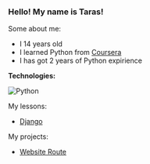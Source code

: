 ### Hello! My name is Taras!

Some about me:
- I 14 years old
- I learned Python from [Coursera](https://ru.coursera.org/)
- I has got 2 years of Python expirience

<b>Technologies:</b>

![Python](https://img.shields.io/badge/Python-3.8-brightgreen)

My lessons:
- [Django](https://github.com/Taras265/Routes-Django)

My projects:
- [Website Route](https://github.com/Taras265/Routes-Django)
<!--
**Taras265/Taras265** is a ✨ _special_ ✨ repository because its `README.md` (this file) appears on your GitHub profile.

Here are some ideas to get you started:

- 🔭 I’m currently working on ...
- 🌱 I’m currently learning ...
- 👯 I’m looking to collaborate on ...
- 🤔 I’m looking for help with ...
- 💬 Ask me about ...
- 📫 How to reach me: ...
- 😄 Pronouns: ...
- ⚡ Fun fact: ...
-->
